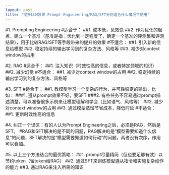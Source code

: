 ```yaml
---
layout: post
title: "提升LLM效果-Prompt Engineering/RAG/SFT分别适合什么情况下使用"
---
```


#1. Prompting Engineering
#适合于：
  ##1. 成本低，见效快
  ##2. 作为优化的起点，建立一个基准（基准是指：优化到一定程度了，确定一个基准的评测集和评测结果），用于比较RAG/SFT等手段带来的提升的效果
#不适合：
  ##1. 引入新的信息给模型
  ##2. 稳定持续的输出学习到的复杂方法、风格等
  ##3. 减少对context window的占用
  
#2. RAG
#适合于：
  ##1. 注入知识（时效性高的信息，或者特定领域的知识）
  ##2. 减少幻觉
#不适合：
  ##1. 减少对context window的占用
  ##2. 稳定持续的输出学习到的复杂方法、风格等

#3. SFT
#适合于：
  ##1. 教模型学习一个复杂的行为，并可靠稳定的输出，比如：
    ###1. 遵从prompt效果不好，要SFT
    ###2. 有些任务不容易通过prompt描述清楚，可以准备很多示例来让模型理解和学会（比如语气、风格等）
  ##2. 减少对context window的占用
  ##3. 通过模型蒸馏节省成本，降低时延
#不适合：
  ##1. 更新时效性高的信息

#4. 纠正一个误区：有的人认为Prompt Engineering之后，必须是RAG，然后是SFT。
#RAG和SFT解决的是不同的问题，RAG解决的是“模型需要知道什么信息”的问题，SFT解决的是“模型需要知道如何行动”的问题，两者没有次序，作用可以叠加。

#5. 以上三个方法结合的最优策略：
  ##1. prompt尽量精简（但也要足够有效）以节约token（留token给RAG）
  ##2. 通过SFT来训练模型遵从指令和实施复杂动作的能力
  ##3. 通过RAG来注入所需的知识

